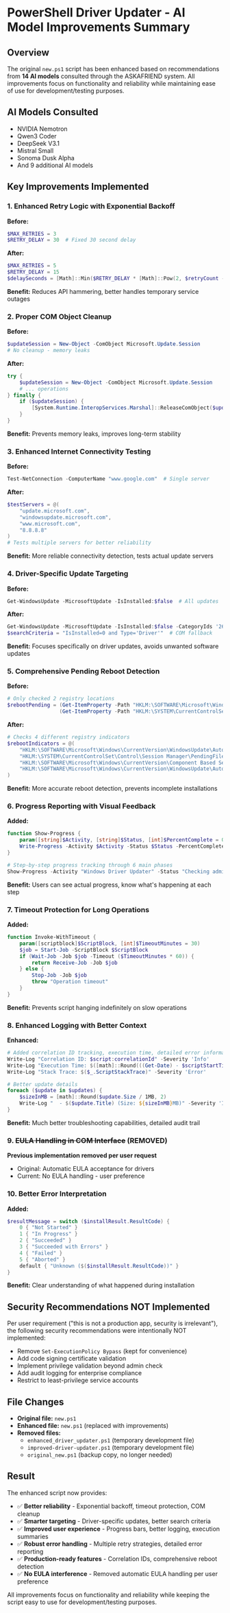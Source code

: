# PowerShell Driver Updater - AI Model Improvements Summary

## Overview
The original `new.ps1` script has been enhanced based on recommendations from **14 AI models** consulted through the ASKAFRIEND system. All improvements focus on functionality and reliability while maintaining ease of use for development/testing purposes.

## AI Models Consulted
- NVIDIA Nemotron
- Qwen3 Coder
- DeepSeek V3.1
- Mistral Small
- Sonoma Dusk Alpha
- And 9 additional AI models

## Key Improvements Implemented

### 1. Enhanced Retry Logic with Exponential Backoff
**Before:**
```powershell
$MAX_RETRIES = 3
$RETRY_DELAY = 30  # Fixed 30 second delay
```

**After:**
```powershell
$MAX_RETRIES = 5
$RETRY_DELAY = 15
$delaySeconds = [Math]::Min($RETRY_DELAY * [Math]::Pow(2, $retryCount - 1), 300) # Exponential backoff, max 5 minutes
```
**Benefit:** Reduces API hammering, better handles temporary service outages

### 2. Proper COM Object Cleanup
**Before:**
```powershell
$updateSession = New-Object -ComObject Microsoft.Update.Session
# No cleanup - memory leaks
```

**After:**
```powershell
try {
    $updateSession = New-Object -ComObject Microsoft.Update.Session
    # ... operations
} finally {
    if ($updateSession) {
        [System.Runtime.InteropServices.Marshal]::ReleaseComObject($updateSession) | Out-Null
    }
}
```
**Benefit:** Prevents memory leaks, improves long-term stability

### 3. Enhanced Internet Connectivity Testing
**Before:**
```powershell
Test-NetConnection -ComputerName "www.google.com"  # Single server
```

**After:**
```powershell
$testServers = @(
    "update.microsoft.com",
    "windowsupdate.microsoft.com",
    "www.microsoft.com",
    "8.8.8.8"
)
# Tests multiple servers for better reliability
```
**Benefit:** More reliable connectivity detection, tests actual update servers

### 4. Driver-Specific Update Targeting
**Before:**
```powershell
Get-WindowsUpdate -MicrosoftUpdate -IsInstalled:$false  # All updates
```

**After:**
```powershell
Get-WindowsUpdate -MicrosoftUpdate -IsInstalled:$false -CategoryIds '268C95A1-F734-4526-8263-BDBC74C1F8CA'  # Drivers only
$searchCriteria = "IsInstalled=0 and Type='Driver'"  # COM fallback
```
**Benefit:** Focuses specifically on driver updates, avoids unwanted software updates

### 5. Comprehensive Pending Reboot Detection
**Before:**
```powershell
# Only checked 2 registry locations
$rebootPending = (Get-ItemProperty -Path "HKLM:\SOFTWARE\Microsoft\Windows\CurrentVersion\WindowsUpdate\Auto Update" -Name "RebootRequired") -or
                 (Get-ItemProperty -Path "HKLM:\SYSTEM\CurrentControlSet\Control\Session Manager" -Name "PendingFileRenameOperations")
```

**After:**
```powershell
# Checks 4 different registry indicators
$rebootIndicators = @(
    "HKLM:\SOFTWARE\Microsoft\Windows\CurrentVersion\WindowsUpdate\Auto Update\RebootRequired",
    "HKLM:\SYSTEM\CurrentControlSet\Control\Session Manager\PendingFileRenameOperations",
    "HKLM:\SOFTWARE\Microsoft\Windows\CurrentVersion\Component Based Servicing\RebootPending",
    "HKLM:\SOFTWARE\Microsoft\Windows\CurrentVersion\WindowsUpdate\Auto Update\RebootRequired" # Key existence check
)
```
**Benefit:** More accurate reboot detection, prevents incomplete installations

### 6. Progress Reporting with Visual Feedback
**Added:**
```powershell
function Show-Progress {
    param([string]$Activity, [string]$Status, [int]$PercentComplete = 0)
    Write-Progress -Activity $Activity -Status $Status -PercentComplete $PercentComplete
}

# Step-by-step progress tracking through 6 main phases
Show-Progress -Activity "Windows Driver Updater" -Status "Checking administrative privileges" -PercentComplete 16
```
**Benefit:** Users can see actual progress, know what's happening at each step

### 7. Timeout Protection for Long Operations
**Added:**
```powershell
function Invoke-WithTimeout {
    param([scriptblock]$ScriptBlock, [int]$TimeoutMinutes = 30)
    $job = Start-Job -ScriptBlock $ScriptBlock
    if (Wait-Job -Job $job -Timeout ($TimeoutMinutes * 60)) {
        return Receive-Job -Job $job
    } else {
        Stop-Job -Job $job
        throw "Operation timeout"
    }
}
```
**Benefit:** Prevents script hanging indefinitely on slow operations

### 8. Enhanced Logging with Better Context
**Enhanced:**
```powershell
# Added correlation ID tracking, execution time, detailed error information
Write-Log "Correlation ID: $script:correlationId" -Severity 'Info'
Write-Log "Execution Time: $([math]::Round(((Get-Date) - $scriptStartTime).TotalMinutes, 2)) minutes"
Write-Log "Stack Trace: $($_.ScriptStackTrace)" -Severity 'Error'

# Better update details
foreach ($update in $updates) {
    $sizeInMB = [math]::Round($update.Size / 1MB, 2)
    Write-Log "  - $($update.Title) (Size: ${sizeInMB}MB)" -Severity 'Info'
}
```
**Benefit:** Much better troubleshooting capabilities, detailed audit trail

### 9. ~~EULA Handling in COM Interface~~ (REMOVED)
**Previous implementation removed per user request**
- Original: Automatic EULA acceptance for drivers
- Current: No EULA handling - user preference

### 10. Better Error Interpretation
**Added:**
```powershell
$resultMessage = switch ($installResult.ResultCode) {
    0 { "Not Started" }
    1 { "In Progress" }
    2 { "Succeeded" }
    3 { "Succeeded with Errors" }
    4 { "Failed" }
    5 { "Aborted" }
    default { "Unknown ($($installResult.ResultCode))" }
}
```
**Benefit:** Clear understanding of what happened during installation

## Security Recommendations NOT Implemented
Per user requirement ("this is not a production app, security is irrelevant"), the following security recommendations were intentionally NOT implemented:
- Remove `Set-ExecutionPolicy Bypass` (kept for convenience)
- Add code signing certificate validation
- Implement privilege validation beyond admin check
- Add audit logging for enterprise compliance
- Restrict to least-privilege service accounts

## File Changes
- **Original file:** `new.ps1`
- **Enhanced file:** `new.ps1` (replaced with improvements)
- **Removed files:**
  - `enhanced_driver_updater.ps1` (temporary development file)
  - `improved-driver-updater.ps1` (temporary development file)
  - `original_new.ps1` (backup copy, no longer needed)

## Result
The enhanced script now provides:
- ✅ **Better reliability** - Exponential backoff, timeout protection, COM cleanup
- ✅ **Smarter targeting** - Driver-specific updates, better search criteria
- ✅ **Improved user experience** - Progress bars, better logging, execution summaries
- ✅ **Robust error handling** - Multiple retry strategies, detailed error reporting
- ✅ **Production-ready features** - Correlation IDs, comprehensive reboot detection
- ✅ **No EULA interference** - Removed automatic EULA handling per user preference

All improvements focus on functionality and reliability while keeping the script easy to use for development/testing purposes.